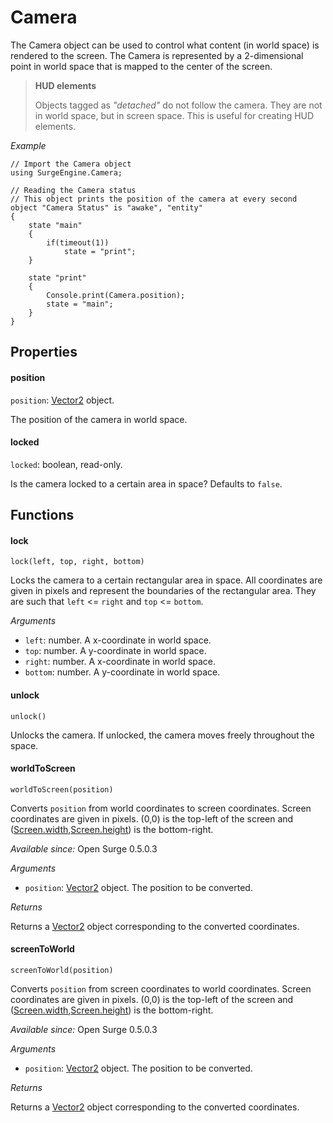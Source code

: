Camera
======

The Camera object can be used to control what content (in world space) is rendered to the screen. The Camera is represented by a 2-dimensional point in world space that is mapped to the center of the screen.

> **HUD elements**
>
> Objects tagged as *"detached"* do not follow the camera. They are not in world space, but in screen space. This is useful for creating HUD elements.

*Example*

```
// Import the Camera object
using SurgeEngine.Camera;

// Reading the Camera status
// This object prints the position of the camera at every second
object "Camera Status" is "awake", "entity"
{
    state "main"
    {
        if(timeout(1))
            state = "print";
    }

    state "print"
    {
        Console.print(Camera.position);
        state = "main";
    }
}
```

Properties
----------

#### position

`position`: [Vector2](/engine/vector2) object.

The position of the camera in world space.

#### locked

`locked`: boolean, read-only.

Is the camera locked to a certain area in space? Defaults to `false`.

Functions
---------

#### lock

`lock(left, top, right, bottom)`

Locks the camera to a certain rectangular area in space. All coordinates are given in pixels and represent the boundaries of the rectangular area. They are such that `left` <= `right` and `top` <= `bottom`.

*Arguments*

* `left`: number. A x-coordinate in world space.
* `top`: number. A y-coordinate in world space.
* `right`: number. A x-coordinate in world space.
* `bottom`: number. A y-coordinate in world space.

#### unlock

`unlock()`

Unlocks the camera. If unlocked, the camera moves freely throughout the space.

#### worldToScreen

`worldToScreen(position)`

Converts `position` from world coordinates to screen coordinates. Screen coordinates are given in pixels. (0,0) is the top-left of the screen and ([Screen.width](/engine/screen#width),[Screen.height](/engine/screen#height)) is the bottom-right.

*Available since:* Open Surge 0.5.0.3

*Arguments*

* `position`: [Vector2](/engine/vector2) object. The position to be converted.

*Returns*

Returns a [Vector2](/engine/vector2) object corresponding to the converted coordinates.

#### screenToWorld

`screenToWorld(position)`

Converts `position` from screen coordinates to world coordinates. Screen coordinates are given in pixels. (0,0) is the top-left of the screen and ([Screen.width](/engine/screen#width),[Screen.height](/engine/screen#height)) is the bottom-right.

*Available since:* Open Surge 0.5.0.3

*Arguments*

* `position`: [Vector2](/engine/vector2) object. The position to be converted.

*Returns*

Returns a [Vector2](/engine/vector2) object corresponding to the converted coordinates.